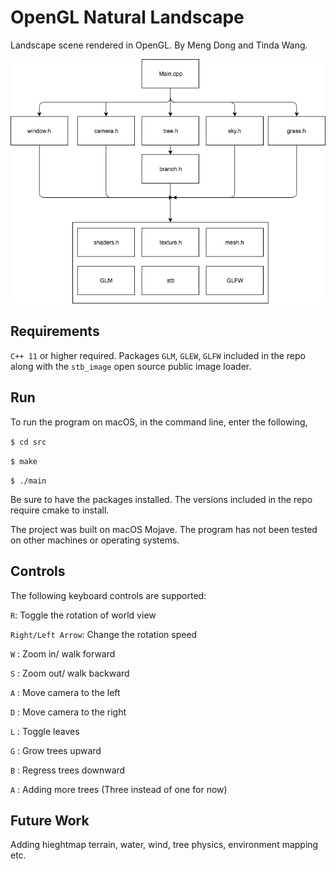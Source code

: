 # OpenGL Natural Landscape
Landscape scene rendered in OpenGL. By Meng Dong and Tinda Wang.

![Alt text](screenshots/struct.png?raw=true "Code Structure")
## Requirements
`C++ 11` or higher required. Packages `GLM`, `GLEW`, `GLFW` included in the repo along with the `stb_image` open source public image loader.

## Run
To run the program on macOS, in the command line, enter the following,

```$ cd src```

```$ make```

```$ ./main```

Be sure to have the packages installed. The versions included in the repo require cmake to install.

The project was built on macOS Mojave. The program has not been tested on other machines or operating systems.

## Controls

The following keyboard controls are supported:

 `R`: Toggle the rotation of world view 
 
 `Right/Left Arrow`: Change the rotation speed
 
 `W` : Zoom in/ walk forward
 
 `S` : Zoom out/ walk backward
 
 `A` : Move camera to the left
 
 `D` : Move camera to the right 
 
 `L` : Toggle leaves
 
 `G` : Grow trees upward  
 
 `B` : Regress trees downward
 
 `A` : Adding more trees (Three instead of one for now)

## Future Work
Adding hieghtmap terrain, water, wind, tree physics, environment mapping etc.
